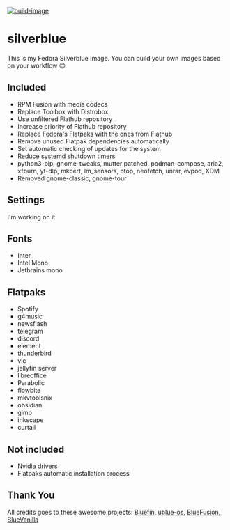 [![build-image](https://github.com/yasershahi/silverblue/actions/workflows/build.yml/badge.svg)](https://github.com/yasershahi/silverblue/actions/workflows/build.yml)

# silverblue
This is my Fedora Silverblue Image. You can build your own images based on your workflow 😍

## Included
* RPM Fusion with media codecs 
* Replace Toolbox with Distrobox
* Use unfiltered Flathub repository
* Increase priority of Flathub repository
* Replace Fedora's Flatpaks with the ones from Flathub
* Remove unused Flatpak dependencies automatically
* Set automatic checking of updates for the system
* Reduce systemd shutdown timers
* python3-pip, gnome-tweaks, mutter patched, podman-compose, aria2, xfburn, yt-dlp, mkcert, lm_sensors, btop, neofetch, unrar, evpod, XDM
* Removed gnome-classic, gnome-tour


## Settings
I'm working on it

## Fonts
* Inter
* Intel Mono
* Jetbrains mono

## Flatpaks
* Spotify
* g4music
* newsflash
* telegram
* discord
* element
* thunderbird
* vlc
* jellyfin server
* libreoffice
* Parabolic
* flowbite
* mkvtoolsnix
* obsidian
* gimp
* inkscape
* curtail

## Not included
* Nvidia drivers
* Flatpaks automatic installation process

## Thank You 
All credits goes to these awesome projects:
[Bluefin](https://github.com/ublue-os/bluefin), 
[ublue-os](https://github.com/ublue-os/main), 
[BlueFusion](https://github.com/aguslr/bluefusion), 
[BlueVanilla](https://github.com/aguslr/bluevanilla)


